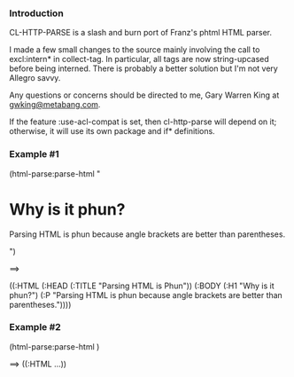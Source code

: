 ### Introduction

CL-HTTP-PARSE is a slash and burn port of Franz's phtml HTML parser.

I made a few small changes to the source mainly involving the call to
excl:intern* in collect-tag. In particular, all tags are now string-upcased
before being interned. There is probably a better solution but I'm not
very Allegro savvy.

Any questions or concerns should be directed to me, Gary Warren King at
gwking@metabang.com.

If the feature :use-acl-compat is set, then cl-http-parse will depend on
it; otherwise, it will use its own package and if* definitions.


### Example #1

(html-parse:parse-html
 "<html>
<head><title>Parsing HTML is Phun</title></head>
<body>
<h1>Why is it phun?</h1>
<p>Parsing HTML is phun because angle brackets are better than parentheses.</p>
</body>
</html>")

==>

((:HTML (:HEAD (:TITLE "Parsing HTML is Phun"))
  (:BODY (:H1 "Why is it phun?")
   (:P
    "Parsing HTML is phun because angle brackets are better than parentheses."))))

### Example #2

(html-parse:parse-html <file>)

==> ((:HTML ...))


